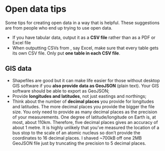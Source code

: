 # Open data tips
Some tips for creating open data in a way that is helpful. These suggestions are from people who end up trying to use open data.

* If you have tabular data, output it as a **CSV file** rather than as a PDF or Excel file
* When outputting CSVs from , say Excel, make sure that every table gets its own CSV file. Only put **one table in each CSV file**.

## GIS data
* Shapefiles are good but it can make life easier for those without desktop GIS software if you **also provide data as GeoJSON** (plain text). Your GIS software should be able to export as GeoJSON;
* Provide **longitudes and latitudes**, not just eastings and northings;
* Think about the number of **decimal places** you provide for longitudes and latitudes. The more decimal places you provide the bigger the file size. You only need to provide as many decimal places as the precision of your measurements. One degree of latitude/longitude on Earth is, at most, about 110km. Therefore, five decimal places gives an accuracy of about 1 metre. It is highly unlikely that you’ve measured the location of a bus stop to the scale of an atomic nucleus so don’t provide the coordinates to 16 decimal places. I shaved ~700kB off one 2MB GeoJSON file just by truncating the precision to 5 decimal places.
